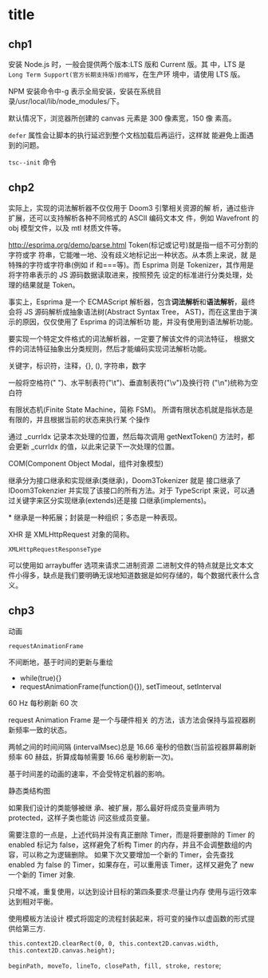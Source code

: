 # title

## chp1

安装 Node.js 时，一般会提供两个版本:LTS 版和 Current 版。其 中，LTS 是 `Long Term Support(官方长期支持版)的缩写`，在生产环 境中，请使用 LTS 版。

NPM 安装命令中-g 表示全局安装，安装在系统目 录/usr/local/lib/node_modules/下。

默认情况下，浏览器所创建的 canvas 元素是 300 像素宽，150 像 素高。

`defer` 属性会让脚本的执行延迟到整个文档加载后再运行，这样就 能避免上面遇到的问题。

`tsc--init` 命令

## chp2

实际上，实现的词法解析器不仅仅用于 Doom3 引擎相关资源的解 析，通过些许扩展，还可以支持解析各种不同格式的 ASCII 编码文本文 件，例如 Wavefront 的 obj 模型文件，以及 mtl 材质文件等。

http://esprima.org/demo/parse.html
Token(标记或记号)就是指一组不可分割的字符或字 符串，它能唯一地、没有歧义地标记出一种状态。从本质上来说，就 是特殊的字符或字符串(例如 if 和===等)。而 Esprima 则是 Tokenizer，其作用是将字符串表示的 JS 源码数据读取进来，按照预先 设定的标准进行分类处理，处理的结果就是 Token。

事实上，Esprima 是一个 ECMAScript 解析器，包含**词法解析**和**语法解析**，最终会将 JS 源码解析成抽象语法树(Abstract Syntax Tree， AST)，而在这里由于演示的原因，仅仅使用了 Esprima 的词法解析功 能，并没有使用到语法解析功能。

要实现一个特定文件格式的词法解析器，一定要了解该文件的词法特征， 根据文件的词法特征抽象出分类规则，然后才能编码实现词法解析功能。

关键字，标识符，注释，{}, (), 字符串，数字

一般将空格符(" ")、水平制表符("\t")、垂直制表符("\v")及换行符 ("\n")统称为空白符

有限状态机(Finite State Machine，简称 FSM)。 所谓有限状态机就是指状态是有限的，并且根据当前的状态来执行某 个操作

通过 \_currIdx 记录本次处理的位置，然后每次调用 getNextToken() 方法时，都会更新 \_currIdx 的值，以此来记录下一次处理的位置。

COM(Component Object Modal，组件对象模型)

继承分为接口继承和实现继承(类继承)，Doom3Tokenizer 就是 接口继承了 IDoom3Tokenzier 并实现了该接口的所有方法。对于 TypeScript 来说，可以通过关键字来区分实现继承(extends)还是接 口继承(implements)。

\* 继承是一种拓展；封装是一种组织；多态是一种表现。

XHR 是 XMLHttpRequest 对象的简称。

`XMLHttpRequestResponseType`

可以使用如 arraybuffer 选项来请求二进制资源
二进制文件的特点就是比文本文件小得多，缺点是我们要明确无误地知道数据是如何存储的，每个数据代表什么含义。

## chp3

动画

`requestAnimationFrame`

不间断地，基于时间的更新与重绘

- while(true){}
- requestAnimationFrame(function(){}), setTimeout, setInterval

60 Hz 每秒刷新 60 次

request Animation Frame 是一个与硬件相关 的方法，该方法会保持与监视器刷新频率一致的状态。

两帧之间的时间间隔 (intervalMsec)总是 16.66 毫秒的倍数(当前监视器屏幕刷新频率 60 赫兹，折算成每帧需要 16.66 毫秒刷新一次)。

基于时间差的动画的速率，不会受特定机器的影响。

静态类结构图

如果我们设计的类能够被继 承、被扩展，那么最好将成员变量声明为 protected，这样子类也能访 问这些成员变量。

需要注意的一点是，上述代码并没有真正删除 Timer，而是将要删除的 Timer 的 enabled 标记为 false，这样避免了析构 Timer 的内存，并且不会调整数组的内容，可以称之为逻辑删除。
如果下次又要增加一个新的 Timer，会先查找 enabled 为 false 的 Timer，如果存在，可以重用该 Timer，这样又避免了 new 一个新的 Timer 对象.

只增不减，重复使用，以达到设计目标的第四条要求:尽量让内存 使用与运行效率达到相对平衡。

使用模板方法设计 模式将固定的流程封装起来，将可变的操作以虚函数的形式提供给第三方.

`this.context2D.clearRect(0, 0, this.context2D.canvas.width, this.context2D.canvas.height);`

`beginPath, moveTo, lineTo, closePath, fill, stroke, restore`;

